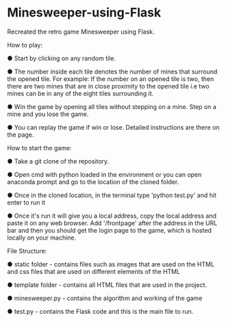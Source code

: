 # Minesweeper-using-Flask
Recreated the retro game Minesweeper using Flask.

How to play:

●	Start by clicking on any random tile.

●	The number inside each tile denotes the number of mines that surround the opened tile. For example: If the number on an opened tile is two, then there are two mines that are in close proximity to the opened tile i.e two mines can be in any of the eight tiles surrounding it.

●	Win the game by opening all tiles without stepping on a mine. Step on a mine and you lose the game.

●	You can replay the game if win or lose. Detailed instructions are there on the page.



How to start the game:

●	Take a git clone of the repository.

●	Open cmd with python loaded in the environment or you can open anaconda prompt and go to the location of the cloned folder.

●	Once in the cloned location, in the terminal type 'python test.py' and hit enter to run it

●	Once it's run it will give you a local address, copy the local address and paste it on any web browser. Add '/frontpage' after the address in the URL bar and then you should get the login page to the game, which is hosted locally on your machine.




File Structure:

●	static folder - contains files such as images that are used on the HTML and css files that are used on different elements of the HTML 

●	template folder   - contains all HTML files that are used in the project.

●	minesweeper.py  - contains the algorithm and working of the game

●	test.py  - contains the Flask code and this is the main file to run.






